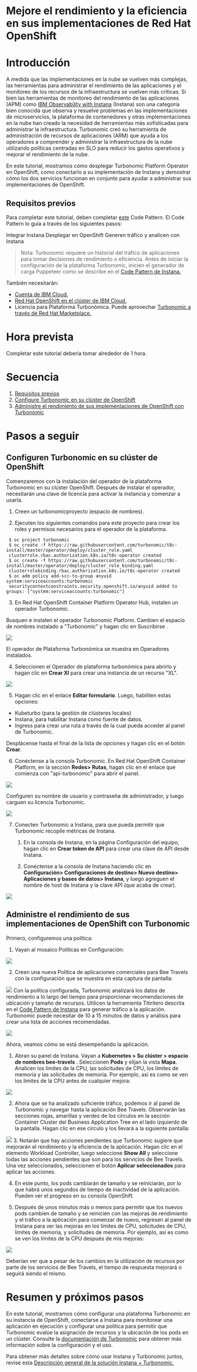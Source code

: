 # Mejore el rendimiento y la eficiencia en sus implementaciones de Red Hat OpenShift

# Introducción
A medida que las implementaciones en la nube se vuelven más complejas, las herramientas para administrar el rendimiento de las aplicaciones y el monitoreo de los recursos de la infraestructura se vuelven más críticas. Si bien las herramientas de monitoreo del rendimiento de las aplicaciones (APM) como [IBM Observability with Instana](https://www.ibm.com/cloud/instana) (Instana) son una categoría bien conocida que observa y resuelve problemas en las implementaciones de microservicios, la plataforma de contenedores y otras implementaciones en la nube han creado la necesidad de herramientas más sofisticadas para administrar la infraestructura. Turbonomic creó su herramienta de administración de recursos de aplicaciones (ARM) que ayuda a los operadores a comprender y administrar la infraestructura de la nube utilizando políticas centradas en SLO para reducir los gastos operativos y mejorar el rendimiento de la nube.

En este tutorial, mostramos cómo desplegar Turbonomic Platform Operator en OpenShift, como conectarlo a su implementación de Instana y demostrar cómo los dos servicios funcionan en conjunto para ayudar a administrar sus implementaciones de OpenShift.

## Requisitos previos
Para completar este tutorial, deben completar [este](https://github.com/BryanJCCF/Integre-Instana-con-una-aplicacion-de-microservicio-en-OpenShift-) Code Pattern. El Code Pattern lo guía a través de los siguientes pasos:

Integrar Instana
Desplegar en OpenShift
Generen tráfico y analicen con Instana

>Nota: Turbonomic requiere un historial del tráfico de aplicaciones para tomar decisiones de rendimiento o eficiencia. Antes de iniciar la configuración de la plataforma Turbonomic, inicien el generador de carga Puppeteer como se describe en el [Code Pattern de Instana.](https://github.com/BryanJCCF/Integre-Instana-con-una-aplicacion-de-microservicio-en-OpenShift-)

También necesitarán:

- [Cuenta de IBM Cloud.](https://cloud.ibm.com/registration?cm_sp=ibmdev-_-developer-tutorials-_-cloudreg)
- [Red Hat OpenShift en el clúster de IBM Cloud.](https://cloud.ibm.com/kubernetes/catalog/create?platformType=openshift?cm_sp=ibmdev-_-developer-tutorials-_-cloudreg)
- Licencia para Plataforma Turbonómica. Puede aprovechar [Turbonomic a través de Red Hat Marketplace.](https://marketplace.redhat.com/en-us/products/turbonomic-platform?_ga=2.4379379.1735084987.1635194387-319746362.1617664077)

# Hora prevista
Completar este tutorial debería tomar alrededor de 1 hora.

# Secuencia
1. [Requisitos previos](#requisitos-previos)
2. [Configure Turbonomic en su clúster de OpenShift](#configure-turbonomic-en-su-clúster-de-openshift)
3. [Administre el rendimiento de sus implementaciones de OpenShift con Turbonomic](#administre-el-rendimiento-de-sus-implementaciones-de-openshift-con-turbonomic)

# Pasos a seguir

## Configuren Turbonomic en su clúster de OpenShift
Comenzaremos con la instalación del operador de la plataforma Turbonomic en su clúster OpenShift. Después de instalar el operador, necesitarán una clave de licencia para activar la instancia y comenzar a usarla.

1. Creen un turbonomicproyecto (espacio de nombres).

2. Ejecuten los siguientes comandos para este proyecto para crear los roles y permisos necesarios para el operador de la plataforma.

```
 $ oc project turbonomic
 $ oc create -f https://raw.githubusercontent.com/turbonomic/t8c-install/master/operator/deploy/cluster_role.yaml
 clusterrole.rbac.authorization.k8s.io/t8c-operator created
 $ oc create -f https://raw.githubusercontent.com/turbonomic/t8c-install/master/operator/deploy/cluster_role_binding.yaml
 clusterrolebinding.rbac.authorization.k8s.io/t8c-operator created
 $ oc adm policy add-scc-to-group anyuid system:serviceaccounts:turbonomic
 securitycontextconstraints.security.openshift.io/anyuid added to groups: ["system:serviceaccounts:turbonomic"]

```

3. En Red Hat OpenShift Container Platform Operator Hub, instalen un operador Turbonomic.

Busquen e instalen el operador Turbonomic Platform. Cambien el espacio de nombres instalado a "Turbonomic" y hagan clic en Suscribirse .


![](images/1.png)

El operador de Plataforma Turbonómica se muestra en Operadores instalados.

4. Seleccionen el Operador de plataforma turbonómica para abrirlo y hagan clic en **Crear Xl** para crear una instancia de un recurso "XL".


![](images/2.png)

5. Hagan clic en el enlace **Editar formulario**. Luego, habiliten estas opciones:

- Kubeturbo (para la gestión de clústeres locales)
- Instana, para habilitar Instana como fuente de datos.
- Ingress para crear una ruta a través de la cual pueda acceder al panel de Turbonomic.

Desplácense hasta el final de la lista de opciones y hagan clic en el botón **Crear**.

6. Conéctense a la consola Turbonomic. En Red Hat OpenShift Container Platform, en la sección **Redes> Rutas**, hagan clic en el enlace que comienza con "api-turbonomic" para abrir el panel.


![](images/3.png)

Configuren su nombre de usuario y contraseña de administrador, y luego carguen su licencia Turbonomic.


![](images/4.png)

7. Conecten Turbonomic a Instana, para que pueda permitir que Turbonomic recopile métricas de Instana.

   1. En la consola de Instana, en la página Configuración del equipo, hagan clic en **Crear token de API** para crear una clave de API desde Instana.

   1. Conéctense a la consola de Instana haciendo clic en **Configuración> Configuraciones de destino> Nuevo destino> Aplicaciones y bases de datos> Instana**, y luego agreguen el nombre de host de Instana y la clave API (que acaba de crear).


![](images/5.png)

## Administre el rendimiento de sus implementaciones de OpenShift con Turbonomic
Primero, configuremos una política:

1. Vayan al mosaico Políticas en Configuración:


![](images/6.png)

2. Creen una nueva Política de aplicaciones comerciales para Bee Travels con la configuración que se muestra en esta captura de pantalla:


![](images/7.png)
Con la política configurada, Turbonomic analizará los datos de rendimiento a lo largo del tiempo para proporcionar recomendaciones de ubicación y tamaño de recursos. Utilicen la herramienta Titiritero descrita en el [Code Pattern de Instana](https://github.com/BryanJCCF/Integre-Instana-con-una-aplicacion-de-microservicio-en-OpenShift-) para generar tráfico a la aplicación. Turbonomic puede necesitar de 10 a 15 minutos de datos y análisis para crear una lista de acciones recomendadas.


![](images/8.png)

Ahora, veamos cómo se está desempeñando la aplicación.

1. Abran su panel de Instana. Vayan a **Kubernetes > Su clúster > espacio de nombres bee-travels** . Seleccionen **Pods** y elijan la vista **Mapa**. Analicen los límites de la CPU, las solicitudes de CPU, los límites de memoria y las solicitudes de memoria. Por ejemplo, así es como se ven los límites de la CPU antes de cualquier mejora:

![](images/9.jpg)

2. Ahora que se ha analizado suficiente tráfico, podemos ir al panel de Turbonomic y navegar hasta la aplicación Bee Travels. Observarán las secciones rojas, amarillas y verdes de los círculos en la sección Container Cluster del Business Application Tree en el lado izquierdo de la pantalla. Hagan clic en ese círculo y los llevará a la siguiente pantalla:

![](images/10.png)
3. Notarán que hay acciones pendientes que Turbonomic sugiere que mejorarán el rendimiento y la eficiencia de la aplicación. Hagan clic en el elemento Workload Controller, luego seleccione **Show All** y seleccione todas las acciones pendientes que son para los servicios de Bee Travels. Una vez seleccionados, seleccionen el botón **Aplicar seleccionados** para aplicar las acciones.

4. En este punto, los pods cambiarán de tamaño y se reiniciarán, por lo que habrá unos segundos de tiempo de inactividad de la aplicación. Pueden ver el progreso en su consola OpenShift.

5. Después de unos minutos más o menos para permitir que los nuevos pods cambien de tamaño y se reinicien con las mejoras de rendimiento y el tráfico a la aplicación para comenzar de nuevo, regresen al panel de Instana para ver las mejoras en los límites de CPU, solicitudes de CPU, límites de memoria, y solicitudes de memoria. Por ejemplo, así es como se ven los límites de la CPU después de mis mejoras:

![](images/11.jpg)

Deberían ver que a pesar de los cambios en la utilización de recursos por parte de los servicios de Bee Travels, el tiempo de respuesta mejorará o seguirá siendo el mismo.

# Resumen y próximos pasos

En este tutorial, mostramos cómo configurar una plataforma Turbonomic en su instancia de OpenShift, conectarse a Instana para monitorear una aplicación en ejecución y configurar una política para permitir que Turbonomic evalúe la asignación de recursos y la ubicación de los pods en un clúster. Consulte la [documentación de Turbonomic](http://docs.turbonomic.com/pdfdocs/Turbonomic_User_Guide_8.0.0.pdf) para obtener más información sobre la configuración y el uso.

Para obtener más detalles sobre cómo usar Instana y Turbonomic juntos, revise esta [Descripción general de la solución Instana + Turbonomic.](https://www.turbonomic.com/resources/data-sheets/instana-turbonomic-overview/)
